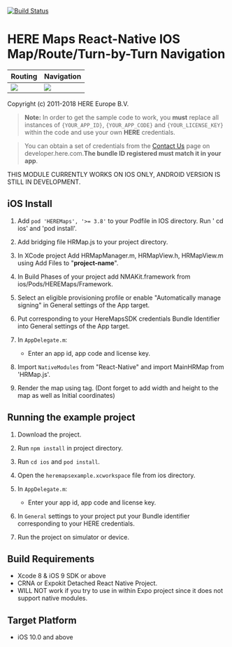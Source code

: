 [![Build Status](https://travis-ci.org/joemccann/dillinger.svg?branch=master)](https://travis-ci.org/joemccann/dillinger)

# HERE Maps React-Native IOS Map/Route/Turn-by-Turn Navigation

Routing | Navigation
------------ | -------------
![](https://media.giphy.com/media/bbORXxwGhb7BWTHPF3/giphy.gif)   | ![](https://media.giphy.com/media/4TrIodkaHvxts0KY4l/giphy.gif)

Copyright (c) 2011-2018 HERE Europe B.V.

> **Note:** In order to get the sample code to work, you **must** replace all instances of `{YOUR_APP_ID}`, `{YOUR_APP_CODE}` and `{YOUR_LICENSE_KEY}` within the code and use your own **HERE** credentials.

> You can obtain a set of credentials from the [Contact Us](https://developer.here.com/contact-us) page on developer.here.com.**The bundle ID registered must match it in your app**.

THIS MODULE CURRENTLY WORKS ON IOS ONLY, ANDROID VERSION IS STILL IN DEVELOPMENT. 

## iOS Install


1. Add `pod 'HEREMaps', '>= 3.8'` to your Podfile in IOS directory. Run ' cd ios' and 'pod install'.

2. Add bridging file HRMap.js to your project directory.

3. In XCode project Add HRMapManager.m, HRMapView.h, HRMapView.m using Add Files to "**project-name**".

4. In Build Phases of your project add NMAKit.framework from ios/Pods/HEREMaps/Framework.

5. Select an eligible provisioning profile or enable "Automatically manage signing" in General settings of the App target.

6. Put corresponding to your HereMapsSDK credentials Bundle Identifier into General settings of the App target.

7. In `AppDelegate.m`:
    - Enter an app id, app code and license key.
    
8. Import `NativeModules` from "React-Native" and import MainHRMap from 'HRMap.js'. 

9. Render the map using <MainHRMap> tag. (Dont forget to add width and height to the map as well as Initial coordinates)
    

## Running the example project

1. Download the project. 

2. Run `npm install` in project directory.

3. Run `cd ios` and `pod install`.

4. Open the `heremapsexample.xcworkspace` file from ios directory. 

5. In `AppDelegate.m`:
    - Enter your app id, app code and license key.
6. In `General` settings to your project put your Bundle identifier corresponding to your HERE credentials.

7. Run the project on simulator or device.



## Build Requirements
 
* Xcode 8 & iOS 9 SDK or above
* CRNA or Expokit Detached React Native Project. 
* WILL NOT work if you try to use in within Expo project since it does not support native modules.

## Target Platform
 
* iOS 10.0 and above

